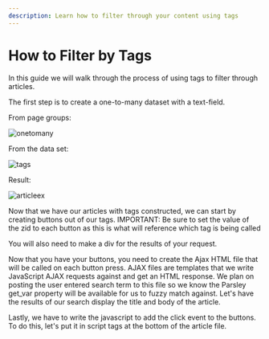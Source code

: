 ```yaml
---
description: Learn how to filter through your content using tags
---
```


# How to Filter by Tags

In this guide we will walk through the process of using tags to filter through articles.

The first step is to create a one-to-many dataset with a text-field.

From page groups:

![onetomany](https://wyp1jm.media.zestyio.com/screen-shot-2016-06-29-at-2-31-27-pm.png)

From the data set:

![tags](https://wyp1jm.media.zestyio.com/screen-shot-2016-06-29-at-12-30-55-pm1.png)

Result:

![articleex](https://wyp1jm.media.zestyio.com/screen-shot-2016-06-29-at-11-35-39-am.png)

Now that we have our articles with tags constructed, we can start by creating buttons out of our tags. IMPORTANT: Be sure to set the value of the zid to each button as this is what will reference which tag is being called



You will also need to make a div for the results of your request.



Now that you have your buttons, you need to create the Ajax HTML file that will be called on each button press. AJAX files are templates that we write JavaScript AJAX requests against and get an HTML response. We plan on posting the user entered search term to this file so we know the Parsley get\_var property will be available for us to fuzzy match against. Let's have the results of our search display the title and body of the article.

Lastly, we have to write the javascript to add the click event to the buttons. To do this, let's put it in script tags at the bottom of the article file.


